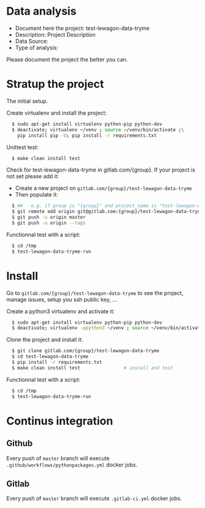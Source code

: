 # Data analysis
- Document here the project: test-lewagon-data-tryme
- Description: Project Description
- Data Source:
- Type of analysis:

Please document the project the better you can.

# Stratup the project

The initial setup.

Create virtualenv and install the project:
```bash
  $ sudo apt-get install virtualenv python-pip python-dev
  $ deactivate; virtualenv ~/venv ; source ~/venv/bin/activate ;\
    pip install pip -U; pip install -r requirements.txt
```

Unittest test:
```bash
  $ make clean install test
```

Check for test-lewagon-data-tryme in gitlab.com/{group}.
If your project is not set please add it:

- Create a new project on `gitlab.com/{group}/test-lewagon-data-tryme`
- Then populate it:

```bash
  $ ##   e.g. if group is "{group}" and project_name is "test-lewagon-data-tryme"
  $ git remote add origin git@gitlab.com:{group}/test-lewagon-data-tryme.git
  $ git push -u origin master
  $ git push -u origin --tags
```

Functionnal test with a script:
```bash
  $ cd /tmp
  $ test-lewagon-data-tryme-run
```
# Install
Go to `gitlab.com/{group}/test-lewagon-data-tryme` to see the project, manage issues,
setup you ssh public key, ...

Create a python3 virtualenv and activate it:
```bash
  $ sudo apt-get install virtualenv python-pip python-dev
  $ deactivate; virtualenv -ppython3 ~/venv ; source ~/venv/bin/activate
```

Clone the project and install it:
```bash
  $ git clone gitlab.com/{group}/test-lewagon-data-tryme
  $ cd test-lewagon-data-tryme
  $ pip install -r requirements.txt
  $ make clean install test                # install and test
```
Functionnal test with a script:
```bash
  $ cd /tmp
  $ test-lewagon-data-tryme-run
``` 

# Continus integration
## Github 
Every push of `master` branch will execute `.github/workflows/pythonpackages.yml` docker jobs.
## Gitlab
Every push of `master` branch will execute `.gitlab-ci.yml` docker jobs.
